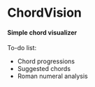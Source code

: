 # ChordVision 
#### Simple chord visualizer

To-do list:
<ul>
<li>Chord progressions</li>
<li>Suggested chords</li>
<li>Roman numeral analysis</li>
</ul>
